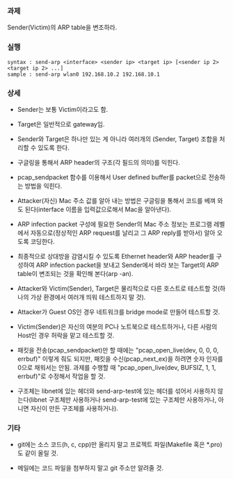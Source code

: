 ### 과제
Sender(Victim)의 ARP table을 변조하라.

### 실행
```
syntax : send-arp <interface> <sender ip> <target ip> [<sender ip 2> <target ip 2> ...]
sample : send-arp wlan0 192.168.10.2 192.168.10.1
```

### 상세
* Sender는 보통 Victim이라고도 함.

* Target은 일반적으로 gateway임.

* Sender와 Target은 하나만 있는 게 아니라 여러개의 (Sender, Target) 조합을 처리할 수 있도록 한다.

* 구글링을 통해서 ARP header의 구조(각 필드의 의미)를 익힌다.

* pcap_sendpacket 함수를 이용해서 User defined buffer를 packet으로 전송하는 방법을 익힌다.

* Attacker(자신) Mac 주소 값를 알아 내는 방법은 구글링을 통해서 코드를 베껴 와도 된다(interface 이름을 입력값으로해서 Mac을 알아낸다).

* ARP infection packet 구성에 필요한 Sender의 Mac 주소 정보는 프로그램 레벨에서 자동으로(정상적인 ARP request를 날리고 그 ARP reply를 받아서) 알아 오도록 코딩한다.

* 최종적으로 상대방을 감염시킬 수 있도록 Ethernet header와 ARP header를 구성하여 ARP infection packet을 보내고 Sender에서 바라 보는 Target의 ARP table이 변조되는 것을 확인해 본다(arp -an).

* Attacker와 Victim(Sender), Target은 물리적으로 다른 호스트로 테스트할 것(하나의 가상 환경에서 여러개 띄워 테스트하지 말 것).

* Attacker가 Guest OS인 경우 네트워크를 bridge mode로 만들어 테스트할 것.

* Victim(Sender)은 자신의 여분의 PC나 노트북으로 테스트하거나, 다른 사람의 Host인 경우 허락을 맡고 테스트할 것.

* 패킷을 전송(pcap_sendpacket)만 할 때에는 "pcap_open_live(dev, 0, 0, 0, errbuf)" 이렇게 줘도 되지만, 패킷을 수신(pcap_next_ex)을 하려면 숫자 인자를 0으로 채워서는 안됨. 과제를 수행할 때 "pcap_open_live(dev, BUFSIZ, 1, 1, errbuf)"로 수정해서 작업을 할 것.

* 구조체는 libnet에 있는 헤더와 send-arp-test에 있는 헤더를 섞어서 사용하지 않는다(libnet 구조체만 사용하거나 send-arp-test에 있는 구조체만 사용하거나, 아니면 자신이 만든 구조체를 사용하거나).

### 기타
* git에는 소스 코드(h, c, cpp)만 올리지 말고 프로젝트 파일(Makefile 혹은 *.pro)도 같이 올릴 것.

* 메일에는 코드 파일을 첨부하지 말고 git 주소만 알려줄 것.
